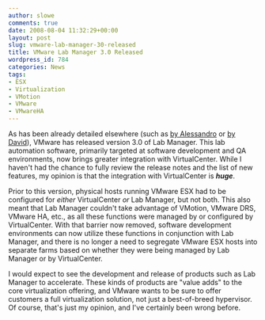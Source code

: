 ```yaml
---
author: slowe
comments: true
date: 2008-08-04 11:32:29+00:00
layout: post
slug: vmware-lab-manager-30-released
title: VMware Lab Manager 3.0 Released
wordpress_id: 784
categories: News
tags:
- ESX
- Virtualization
- VMotion
- VMware
- VMwareHA
---
```


As has been already detailed elsewhere (such as [by Alessandro](http://www.virtualization.info/2008/08/release-vmware-lab-manager-30.html) or [by David](http://vmblog.com/archive/2008/08/04/new-release-of-vmware-lab-manager-enables-multiple-teams-and-projects-to-effectively-share-a-single-global-virtual-lab.aspx)), VMware has released version 3.0 of Lab Manager. This lab automation software, primarily targeted at software development and QA environments, now brings greater integration with VirtualCenter. While I haven't had the chance to fully review the release notes and the list of new features, my opinion is that the integration with VirtualCenter is **_huge_**.

Prior to this version, physical hosts running VMware ESX had to be configured for _either_ VirtualCenter _or_ Lab Manager, but not both. This also meant that Lab Manager couldn't take advantage of VMotion, VMware DRS, VMware HA, etc., as all these functions were managed by or configured by VirtualCenter. With that barrier now removed, software development environments can now utilize these functions in conjunction with Lab Manager, and there is no longer a need to segregate VMware ESX hosts into separate farms based on whether they were being managed by Lab Manager or by VirtualCenter.

I would expect to see the development and release of products such as Lab Manager to accelerate. These kinds of products are "value adds" to the core virtualization offering, and VMware wants to be sure to offer customers a full virtualization solution, not just a best-of-breed hypervisor. Of course, that's just my opinion, and I've certainly been wrong before.
